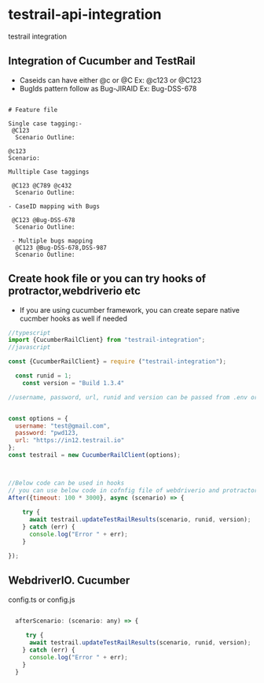 # testrail-api-integration
testrail integration

## Integration of Cucumber and TestRail


- Caseids can have either @c or @C Ex: @c123 or @C123
- BugIds pattern follow as Bug-JIRAID  Ex: Bug-DSS-678
```text

# Feature file

Single case tagging:-
 @C123
  Scenario Outline: 

@c123
Scenario:

Mulltiple Case taggings

 @C123 @C789 @c432
  Scenario Outline: 

- CaseID mapping with Bugs

 @C123 @Bug-DSS-678
  Scenario Outline: 
  
 - Multiple bugs mapping
  @C123 @Bug-DSS-678,DSS-987
  Scenario Outline: 
```

## Create hook file or you can try hooks of protractor,webdriverio etc
- If you are using cucumber framework, you can create separe native cucmber hooks as well  if needed

```js
//typescript
import {CucumberRailClient} from "testrail-integration";
//javascript

const {CucumberRailClient} = require ("testrail-integration");

  const runid = 1;
    const version = "Build 1.3.4"

//username, password, url, runid and version can be passed from .env or config or property file


const options = {
  username: "test@gmail.com",
  password: "pwd123,
  url: "https://in12.testrail.io"
};
const testrail = new CucumberRailClient(options);



//Below code can be used in hooks 
// you can use below code in cofnfig file of webdriverio and protractor with cucumber framework
After({timeout: 100 * 3000}, async (scenario) => {
  
    try {
      await testrail.updateTestRailResults(scenario, runid, version);
    } catch (err) {
      console.log("Error " + err);
    }

});

```

## WebdriverIO. Cucumber
config.ts or config.js

```js

  afterScenario: (scenario: any) => {
   
     try {
      await testrail.updateTestRailResults(scenario, runid, version);
    } catch (err) {
      console.log("Error " + err);
    }
  }
  
```
